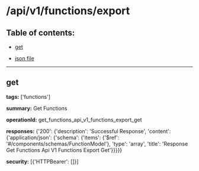 # /api/v1/functions/export

## Table of contents:
- [get](#get)

- [json file](./_api_v1_functions_export.json)

---
<a name="get"></a>
## get

**tags:** ['functions']

**summary:** Get Functions

**operationId:** get_functions_api_v1_functions_export_get

**responses:** {'200': {'description': 'Successful Response', 'content': {'application/json': {'schema': {'items': {'$ref': '#/components/schemas/FunctionModel'}, 'type': 'array', 'title': 'Response Get Functions Api V1 Functions Export Get'}}}}}

**security:** [{'HTTPBearer': []}]

